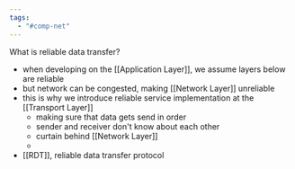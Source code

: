 ```yaml
---
tags:
  - "#comp-net"
---
```

What is reliable data transfer?
- when developing on the [[Application Layer]], we assume layers below are reliable
- but network can be congested, making [[Network Layer]] unreliable
- this is why we introduce reliable service implementation at the [[Transport Layer]]
	- making sure that data gets send in order
	- sender and receiver don't know about each other
	- curtain behind [[Network Layer]]
	- 
- [[RDT]], reliable data transfer protocol
